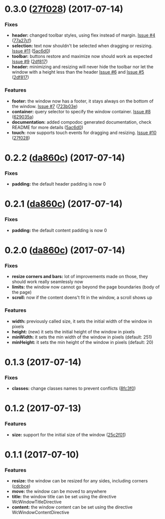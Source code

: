 <a name="0.3.0"></a>
# 0.3.0 ([27f028](https://github.com/dungahk/angular-window-component/commit/27f028)) (2017-07-14)


### Fixes

* **header:** changed toolbar styles, using flex instead of margin. [Issue #4](https://github.com/dungahk/angular-window-component/issues/4) ([77a27cf](https://github.com/dungahk/angular-window-component/commit/77a27cf))
* **selection:** text now shouldn't be selected when dragging or resizing. [Issue #11](https://github.com/dungahk/angular-window-component/issues/11) ([5ac6d0](https://github.com/dungahk/angular-window-component/commit/5ac6d0))
* **toolbar:** buttons restore and maximize now should work as expected [Issue #9](https://github.com/dungahk/angular-window-component/issues/9) ([2df817](https://github.com/dungahk/angular-window-component/commit/2df817))
* **header:** minimizing and resizing will never hide the toolbar nor let the window with a height less than the header [Issue #6](https://github.com/dungahk/angular-window-component/issues/6) and [Issue #5](https://github.com/dungahk/angular-window-component/issues/5) ([2df817](https://github.com/dungahk/angular-window-component/commit/2df817))

### Features

* **footer:** the window now has a footer, it stays always on the bottom of the window. [Issue #7](https://github.com/dungahk/angular-window-component/issues/7) ([723b03e](https://github.com/dungahk/angular-window-component/commit/723b03e))
* **container:** query selector to specify the window container. [Issue #8](https://github.com/dungahk/angular-window-component/issues/8) ([629035a](https://github.com/dungahk/angular-window-component/commit/629035a))
* **documentation:** added compodoc generated documentation, check README for more details ([5ac6d0](https://github.com/dungahk/angular-window-component/commit/5ac6d0))
* **touch:** now supports touch events for dragging and resizing. [Issue #10](https://github.com/dungahk/angular-window-component/issues/10) ([27f028](https://github.com/dungahk/angular-window-component/commit/27f028))

<a name="0.2.2"></a>
# 0.2.2 ([da860c](https://github.com/dungahk/angular-window-component/commit/da860c8ba19d8e7b6b3355e1f75a6d9573d9cb43)) (2017-07-14)


### Fixes

* **padding:** the default header padding is now 0

<a name="0.2.1"></a>
# 0.2.1 ([da860c](https://github.com/dungahk/angular-window-component/commit/da860c8ba19d8e7b6b3355e1f75a6d9573d9cb43)) (2017-07-14)


### Fixes

* **padding:** the default content padding is now 0

<a name="0.2.0"></a>
# 0.2.0 ([da860c](https://github.com/dungahk/angular-window-component/commit/da860c8ba19d8e7b6b3355e1f75a6d9573d9cb43)) (2017-07-14)


### Fixes

* **resize corners and bars:** lot of improvements made on those, they should work really seamlessly now
* **limits:** the window now cannot go beyond the page boundaries (body of the page)
* **scroll:** now if the content doens't fit in the window, a scroll shows up

### Features

* **width:** previously called size, it sets the initial width of the window in pixels
* **height:** (new) it sets the initial height of the window in pixels
* **minWidth:** it sets the min width of the window in pixels (default: 251)
* **minHeight:** it sets the min height of the window in pixels (default: 20)

<a name="0.1.3"></a>
# 0.1.3 (2017-07-14)


### Fixes

* **classes:** change classes names to prevent conflicts ([8fc3f0](https://github.com/dungahk/angular-window-component/commit/8fc3f0))


<a name="0.1.2"></a>
# 0.1.2 (2017-07-13)


### Features

* **size:** support for the initial size of the window ([25c2f01](https://github.com/dungahk/angular-window-component/commit/25c2f01))


<a name="0.1.1"></a>
# 0.1.1 (2017-07-10)


### Features

* **resize:** the window can be resized for any sides, including corners ([cdcbce](https://github.com/dungahk/angular-window-component/commit/cdcbce))
* **move:** the window can be moved to anywhere
* **title:** the window title can be set using the directive WcWindowTitleDirective
* **content:** the window content can be set using the directive WcWindowContentDirective
